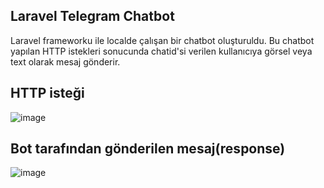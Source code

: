 ## Laravel Telegram Chatbot

Laravel frameworku ile localde çalışan bir chatbot oluşturuldu. Bu chatbot yapılan HTTP istekleri sonucunda chatid'si verilen kullanıcıya görsel veya text olarak mesaj gönderir. 


## HTTP isteği


![image](https://github.com/Hudanurediz/telegramchatbotlaravel/assets/73705686/5e5b0cd4-850b-4d30-bb3a-fd221adea322)


## Bot tarafından gönderilen mesaj(response)
![image](https://github.com/Hudanurediz/telegramchatbotlaravel/assets/73705686/a58cd989-84f0-40a3-a9a3-2aff20a69886)

